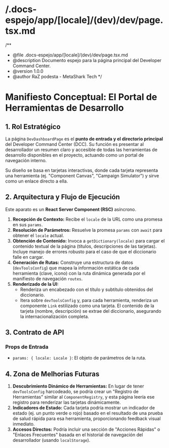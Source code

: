 # /.docs-espejo/app/[locale]/(dev)/dev/page.tsx.md
/**
 * @file .docs-espejo/app/[locale]/(dev)/dev/page.tsx.md
 * @description Documento espejo para la página principal del Developer Command Center.
 * @version 1.0.0
 * @author RaZ podesta - MetaShark Tech
 */

# Manifiesto Conceptual: El Portal de Herramientas de Desarrollo

## 1. Rol Estratégico

La página `DevDashboardPage` es el **punto de entrada y el directorio principal** del Developer Command Center (DCC). Su función es presentar al desarrollador un resumen claro y accesible de todas las herramientas de desarrollo disponibles en el proyecto, actuando como un portal de navegación interno.

Su diseño se basa en tarjetas interactivas, donde cada tarjeta representa una herramienta (ej. "Component Canvas", "Campaign Simulator") y sirve como un enlace directo a ella.

## 2. Arquitectura y Flujo de Ejecución

Este aparato es un **React Server Component (RSC)** asíncrono.

1.  **Recepción de Contexto:** Recibe el `locale` de la URL como una promesa en sus `params`.
2.  **Resolución de Parámetros:** Resuelve la promesa `params` con `await` para obtener el `locale` actual.
3.  **Obtención de Contenido:** Invoca a `getDictionary(locale)` para cargar el contenido textual de la página (títulos, descripciones de las tarjetas). Incluye manejo de errores robusto para el caso de que el diccionario falle en cargar.
4.  **Generación de Rutas:** Construye una estructura de datos (`devToolsConfig`) que mapea la información estática de cada herramienta (clave, icono) con la ruta dinámica generada por el manifiesto de navegación `routes`.
5.  **Renderizado de la UI:**
    *   Renderiza un encabezado con el título y subtítulo obtenidos del diccionario.
    *   Itera sobre `devToolsConfig` y, para cada herramienta, renderiza un componente `Link` estilizado como una tarjeta. El contenido de la tarjeta (nombre, descripción) se extrae del diccionario, asegurando la internacionalización completa.

## 3. Contrato de API

### Props de Entrada

*   `params: { locale: Locale }`: El objeto de parámetros de la ruta.

## 4. Zona de Melhorias Futuras

1.  **Descubrimiento Dinámico de Herramientas:** En lugar de tener `devToolsConfig` harcodeado, se podría crear un "Registro de Herramientas" similar al `ComponentRegistry`, y esta página leería ese registro para renderizar las tarjetas dinámicamente.
2.  **Indicadores de Estado:** Cada tarjeta podría mostrar un indicador de estado (ej. un punto verde o rojo) basado en el resultado de una prueba de salud rápida para esa herramienta, proporcionando feedback visual inmediato.
3.  **Accesos Directos:** Podría incluir una sección de "Acciones Rápidas" o "Enlaces Frecuentes" basada en el historial de navegación del desarrollador (usando `localStorage`).